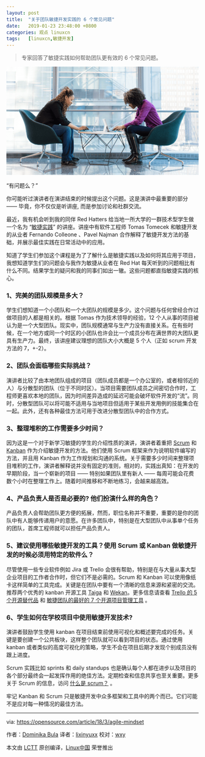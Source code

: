 ```yaml
---
layout: post
title:	"关于团队敏捷开发实践的 6 个常见问题"
date:	2019-01-23 23:48:00 +0800 
categories:	观点 linuxcn 
tags:	[linuxcn,敏捷开发]
---
```




> 
> 专家回答了敏捷实践如何帮助团队更有效的 6 个常见问题。
> 
> 
> 


![](/Asserts/Images/album/201901/23/234907hdxbo21xxq8qovv7.png)


“有问题么？”


你可能听过演讲者在演讲结束的时候提出这个问题。这是演讲中最重要的部分 —— 毕竟，你不仅仅是听讲座, 而是参加讨论和社群交流。


最近，我有机会听到我的同伴 Red Hatters 给当地一所大学的一群技术型学生做一个名为 “[敏捷实践](http://zijemeit.cz/sessions/agile-in-practice/)” 的讲座。讲座中有软件工程师 Tomas Tomecek 和敏捷开发的从业者 Fernando Colleone 、Pavel Najman 合作解释了敏捷开发方法的基础，并展示最佳实践在日常活动中的应用。


知道了学生们参加这个课程是为了了解什么是敏捷实践以及如何将其应用于项目，我想知道学生们的问题会与我作为敏捷从业者在 Red Hat 每天听到的问题相比有什么不同。结果学生的疑问和我的同事们如出一辙。这些问题都直指敏捷实践的核心。


### 1、完美的团队规模是多大？


学生们想知道一个小团队和一个大团队的规模是多少。这个问题与任何曾经合作过做项目的人都是相关的。根据 Tomas 作为技术领导的经验，12 个人从事的项目被认为是一个大型团队。现实中，团队规模通常与生产力没有直接关系。在有些时候，在一个地方或同一个时区的小团队也许会比一个成员分布在满世界的大团队更具有生产力。最终，该讲座建议理想的团队大小大概是 5 个人（正如 scrum 开发方法的 7，+-2）。


### 2、团队会面临哪些实际挑战？


演讲者比较了由本地团队组成的项目（团队成员都是一个办公室的，或者相邻近的人）与分散型的团队（位于不同时区）。当项目需要团队成员之间密切合作时，工程师更喜欢本地的团队，因为时间差异造成的延迟可能会破坏软件开发的“流”。同时，分散型团队可以将可能不适用与当地项目但适用于某些开发用例的技能集合在一起。此外，还有各种最佳方法可用于改进分散型团队中的合作方式。


### 3、整理堆积的工作需要多少时间？


因为这是一个对于新学习敏捷的学生的介绍性质的演讲，演讲者着重把 [Scrum](https://www.scrum.org/resources/what-is-scrum) 和 [Kanban](https://en.wikipedia.org/wiki/Kanban) 作为介绍敏捷开发的方法。他们使用 Scrum 框架来作为说明软件编写的方法，并且用 Kanban 作为工作规划和沟通的系统。关于需要多少时间来整理项目堆积的工作，演讲者解释说并没有固定的准则，相对的，实践出真知：在开发的早期阶段，当一个崭新的项目 —— 特别如果团队里有新人 —— 每周可能会花费数个小时在整理工作上。随着时间推移和不断地练习，会越来越高效。


### 4、产品负责人是否是必要的? 他们扮演什么样的角色？


产品负责人会帮助团队更方便的拓展，然而，职位名称并不重要，重要的是你的团队中有人能够传递用户的意愿。在许多团队中，特别是在大型团队中从事单个任务的团队，首席工程师就可以担任产品负责人。


### 5、建议使用哪些敏捷开发的工具？使用 Scrum 或 Kanban 做敏捷开发的时候必须用特定的软件么？


尽管使用一些专业软件例如 Jira 或 Trello 会很有帮助，特别是在与大量从事大型企业项目的工作者合作时，但它们不是必需的。Scrum 和 Kanban 可以使用像纸卡这样简单的工具完成。关键是在团队中要有一个清晰的信息来源和紧密的交流。推荐两个优秀的 kanban 开源工具 [Taiga](https://taiga.io/) 和 [Wekan](https://wekan.github.io/)。更多信息请查看 [Trello 的 5 个开源替代品](https://opensource.com/alternatives/trello) 和 [敏捷团队的最好的 7 个开源项目管理工具](https://opensource.com/article/18/2/agile-project-management-tools) 。


### 6、学生如何在学校项目中使用敏捷开发技术?


演讲者鼓励学生使用 kanban 在项目结束前使用可视化和概述要完成的任务。关键是要创建一个公共板块，这样整个团队就可以看到项目的状态。通过使用 kanban 或者类似的高度可视化的策略，学生不会在项目后期才发现个别成员没有跟上进度。


Scrum 实践比如 sprints 和 daily standups 也是确认每个人都在进步以及项目的各个部分最终会一起发挥作用的绝佳方法。定期检查和信息共享也至关重要。更多关于 Scrum 的信息，访问 [什么是 scrum？](https://opensource.com/resources/scrum) 。


牢记 Kanban 和 Scrum 只是敏捷开发中众多框架和工具中的两个而已。它们可能不是应对每一种情况的最佳方法。




---


via: <https://opensource.com/article/18/3/agile-mindset>


作者：[Dominika Bula](https://opensource.com/users/dominika) 译者：[lixinyuxx](https://github.com/lixinyuxx) 校对：[wxy](https://github.com/wxy)


本文由 [LCTT](https://github.com/LCTT/TranslateProject) 原创编译，[Linux中国](https://linux.cn/) 荣誉推出
